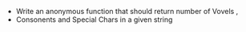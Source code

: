 - Write an anonymous function that should return number of Vovels ,
- Consonents and Special Chars in a given string